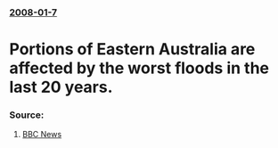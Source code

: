 ### [2008-01-7](/news/2008/01/7/index.md)

#  Portions of Eastern Australia are affected by the worst floods in the last 20 years. 




### Source:

1. [BBC News](http://news.bbc.co.uk/2/hi/asia-pacific/7174377.stm)
